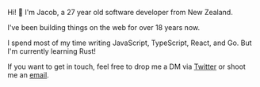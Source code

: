 Hi! 👋 I'm Jacob, a 27 year old software developer from New Zealand.

I've been building things on the web for over 18 years now.

I spend most of my time writing JavaScript, TypeScript, React, and Go. But I'm currently learning Rust!

If you want to get in touch, feel free to drop me a DM via [Twitter](https://twitter.com/heyimjacooob) or shoot me an [email](mailto:github@jacob.dev).
